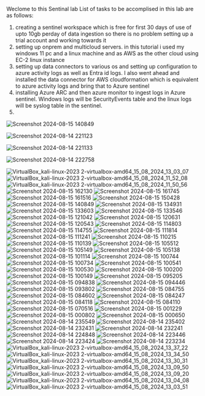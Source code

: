 
Weclome to this Sentinal lab
List of tasks to be accomplised in this lab are as follows:
1. creating a sentinel workspace which is free for first 30 days of use of upto 10gb perday of data ingestion so there is no problem setting up a trial account and working towards it
2. setting up onprem and multicloud servers. in this tutorial i used my windows 11 pc and a linux machine and as AWS as the other cloud using EC-2 linux instance  
3. setting up data connectors to various os and setting up configuration to azure activity logs as well as Entra id logs. I also went ahead and installed the data connector for AWS cloudformation which is equivalent to azure activity logs and bring that to Azure sentinel
4. installing Azure ARC and then azure monitor to ingest logs in Azure sentinel. Windows logs will be SecurityEvents table and the linux logs will be syslog table in the sentinel. 
5. 

![Screenshot 2024-08-15 140849](https://github.com/user-attachments/assets/289cb17f-cf30-472c-93ea-a08bec0f69d6)

![Screenshot 2024-08-14 221123](https://github.com/user-attachments/assets/3351c23a-7cf5-43a2-9740-dc2ecdde6f92)

![Screenshot 2024-08-14 221133](https://github.com/user-attachments/assets/d2cfbdfc-2bae-4816-a6ba-6ee8429b9ae9)

![Screenshot 2024-08-14 222758](https://github.com/user-attachments/assets/9188d709-08a9-4b7e-94eb-91d2f72553cb)

![VirtualBox_kali-linux-2023 2-virtualbox-amd64_15_08_2024_13_03_07](https://github.com/user-attachments/assets/3b5eb6e5-6747-4b00-aa7e-734b17327d06)
![VirtualBox_kali-linux-2023 2-virtualbox-amd64_15_08_2024_11_52_08](https://github.com/user-attachments/assets/5fcf9d99-856a-4477-a0e3-14b455efc86a)
![VirtualBox_kali-linux-2023 2-virtualbox-amd64_15_08_2024_11_50_56](https://github.com/user-attachments/assets/a8086bf3-db5b-4a22-82fc-9d4e74a591e0)
![Screenshot 2024-08-15 162130](https://github.com/user-attachments/assets/da431dbb-dc3d-471e-89bc-f6c943d2eb5b)
![Screenshot 2024-08-15 161745](https://github.com/user-attachments/assets/7d915a40-973e-46bb-a331-3764bd596935)
![Screenshot 2024-08-15 161516](https://github.com/user-attachments/assets/7245e31b-b595-439f-a517-64f660f8054e)
![Screenshot 2024-08-15 150428](https://github.com/user-attachments/assets/0e4b57df-2b50-4876-b273-650f48f436a9)
![Screenshot 2024-08-15 140849](https://github.com/user-attachments/assets/3c7a45b4-b3e9-4e61-99a0-16f3aafdbd46)
![Screenshot 2024-08-15 134931](https://github.com/user-attachments/assets/e0cd63a1-ab36-448b-aeae-213c38325055)
![Screenshot 2024-08-15 133603](https://github.com/user-attachments/assets/a5ec8b1e-b807-4499-a8e2-d67250101de1)
![Screenshot 2024-08-15 133546](https://github.com/user-attachments/assets/0d800a48-dbc2-4c82-a74f-7feebe8f2411)
![Screenshot 2024-08-15 121042](https://github.com/user-attachments/assets/7da7ccfe-47f8-4535-8e5c-cf2aa9821f25)
![Screenshot 2024-08-15 120631](https://github.com/user-attachments/assets/a768c991-b3dc-4fef-b0c8-0c2792067162)
![Screenshot 2024-08-15 120543](https://github.com/user-attachments/assets/20232923-6b37-4dc1-9e4a-bb56ebed25af)
![Screenshot 2024-08-15 114803](https://github.com/user-attachments/assets/b7750506-4dc7-472b-aedc-9c00c0e9633a)
![Screenshot 2024-08-15 114755](https://github.com/user-attachments/assets/f885c98a-b75d-4cdb-8709-d19c1dc9137c)
![Screenshot 2024-08-15 111814](https://github.com/user-attachments/assets/11146dca-812a-4ca8-b9d1-5ff73f467c27)
![Screenshot 2024-08-15 111241](https://github.com/user-attachments/assets/c0f27d3e-fe9b-4ef2-82e4-46c5c8dc45fd)
![Screenshot 2024-08-15 110215](https://github.com/user-attachments/assets/b362cb9f-f205-4c87-b41b-c3f66573374f)
![Screenshot 2024-08-15 110139](https://github.com/user-attachments/assets/e105af3f-5475-49ef-81f9-8bf899a06a05)
![Screenshot 2024-08-15 105512](https://github.com/user-attachments/assets/94cc1e7b-c703-47a1-a28a-032c8cdf3268)
![Screenshot 2024-08-15 105149](https://github.com/user-attachments/assets/a5da1f26-23d6-496f-8a24-ddcf7bdf09e5)
![Screenshot 2024-08-15 105138](https://github.com/user-attachments/assets/764194df-ac9c-4208-a910-fcdb5beaa621)
![Screenshot 2024-08-15 101114](https://github.com/user-attachments/assets/51b94bf9-e78b-42c9-9ca1-56a6faec6b7b)
![Screenshot 2024-08-15 100744](https://github.com/user-attachments/assets/66b7d835-53f1-4765-ac97-f6f3027f0d11)
![Screenshot 2024-08-15 100734](https://github.com/user-attachments/assets/816e1c79-bab1-48cb-85b9-22db7e3f16ba)
![Screenshot 2024-08-15 100541](https://github.com/user-attachments/assets/0fdc39f0-051c-4033-aaee-525b8e2683f8)
![Screenshot 2024-08-15 100530](https://github.com/user-attachments/assets/5b81e0b5-64c3-4153-949e-2906fa58cabd)
![Screenshot 2024-08-15 100200](https://github.com/user-attachments/assets/fa03af29-f970-4236-bb7d-3527e14ea894)
![Screenshot 2024-08-15 100149](https://github.com/user-attachments/assets/bb8f6709-57fc-419b-a047-8228e39ef961)
![Screenshot 2024-08-15 095205](https://github.com/user-attachments/assets/13dcb9a4-7a1b-4424-8ec7-710617e6b981)
![Screenshot 2024-08-15 094838](https://github.com/user-attachments/assets/04af8351-3a88-4071-8ab1-0556f5e4f818)
![Screenshot 2024-08-15 094446](https://github.com/user-attachments/assets/06212ddd-e97a-45dd-94f3-43dcc1f773bb)
![Screenshot 2024-08-15 093802](https://github.com/user-attachments/assets/5d7d85ae-6ff0-44f2-91e5-3ac776520b78)
![Screenshot 2024-08-15 084755](https://github.com/user-attachments/assets/73707928-3287-4145-81fe-e162db7fcee6)
![Screenshot 2024-08-15 084602](https://github.com/user-attachments/assets/acf358d2-48b6-4f12-90ee-faf3e81ac525)
![Screenshot 2024-08-15 084247](https://github.com/user-attachments/assets/86232956-f262-42c3-bba2-f4c382614831)
![Screenshot 2024-08-15 084118](https://github.com/user-attachments/assets/183bef3c-2d48-4682-b753-f8b4c76e1d75)
![Screenshot 2024-08-15 084110](https://github.com/user-attachments/assets/2a0905da-81b1-4fae-a3ba-482052af27e9)
![Screenshot 2024-08-15 070516](https://github.com/user-attachments/assets/f2adea6b-d2c4-46ed-af83-90086ae8a335)
![Screenshot 2024-08-15 001229](https://github.com/user-attachments/assets/cdcb819a-bb95-49ce-9c7b-685563d8c463)
![Screenshot 2024-08-15 000802](https://github.com/user-attachments/assets/2d3311f0-887d-4eed-94eb-c7c3f03f790a)
![Screenshot 2024-08-15 000650](https://github.com/user-attachments/assets/9fdd25c5-90ca-4f9c-aaa2-085fe81a72c0)
![Screenshot 2024-08-14 235549](https://github.com/user-attachments/assets/41a77fea-5918-436b-b225-7decf5b1cbfe)
![Screenshot 2024-08-14 235402](https://github.com/user-attachments/assets/66e60620-c8e2-4fd4-9f40-81ca92c8a75b)
![Screenshot 2024-08-14 232431](https://github.com/user-attachments/assets/6c78ecad-888b-4799-b038-5ab98f2a1168)
![Screenshot 2024-08-14 232241](https://github.com/user-attachments/assets/1f52098f-e064-47ac-865a-d382216d265f)
![Screenshot 2024-08-14 224848](https://github.com/user-attachments/assets/053996d6-a964-492e-b27f-325e91289278)
![Screenshot 2024-08-14 223446](https://github.com/user-attachments/assets/6f648ed4-286d-49ed-bbcf-7a8961496043)
![Screenshot 2024-08-14 223424](https://github.com/user-attachments/assets/b518813a-6231-4f05-9eeb-ff1db13b995c)
![Screenshot 2024-08-14 223234](https://github.com/user-attachments/assets/df1343dc-4461-45f9-b2fa-4c41ce33bddd)
![VirtualBox_kali-linux-2023 2-virtualbox-amd64_15_08_2024_13_37_22](https://github.com/user-attachments/assets/1439610a-fc6a-4e66-a824-e44a18c0526f)
![VirtualBox_kali-linux-2023 2-virtualbox-amd64_15_08_2024_13_34_50](https://github.com/user-attachments/assets/551a4f40-7bc3-4b8f-8308-5ee74db583a1)
![VirtualBox_kali-linux-2023 2-virtualbox-amd64_15_08_2024_13_30_31](https://github.com/user-attachments/assets/882d7a88-c3a4-4620-a447-ad493f4fabf4)
![VirtualBox_kali-linux-2023 2-virtualbox-amd64_15_08_2024_13_09_50](https://github.com/user-attachments/assets/46983c0e-5482-4860-9ae6-55f77d174845)
![VirtualBox_kali-linux-2023 2-virtualbox-amd64_15_08_2024_13_09_20](https://github.com/user-attachments/assets/5f032146-e194-4ee5-9e7c-ee36d9938d32)
![VirtualBox_kali-linux-2023 2-virtualbox-amd64_15_08_2024_13_04_08](https://github.com/user-attachments/assets/c47537ce-67d3-4ac8-ba92-b7d5a34356c5)
![VirtualBox_kali-linux-2023 2-virtualbox-amd64_15_08_2024_13_03_51](https://github.com/user-attachments/assets/cd3036dd-0dba-4f97-be31-e60a75328a74)


